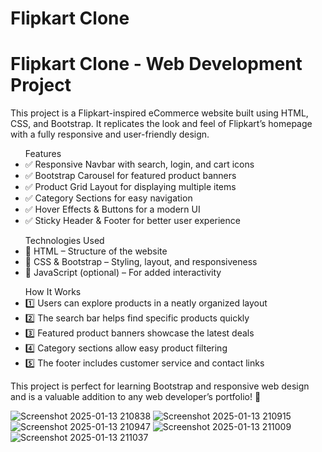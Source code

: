 # Flipkart Clone
<h1>Flipkart Clone - Web Development Project</h1>
<p>This project is a Flipkart-inspired eCommerce website built using HTML, CSS, and Bootstrap. It replicates the look and feel of Flipkart’s homepage with a fully responsive and user-friendly design.</p>

<ul>Features
<li>✅ Responsive Navbar with search, login, and cart icons</li>
<li>✅ Bootstrap Carousel for featured product banners</li>
<li>✅ Product Grid Layout for displaying multiple items</li>
<li>✅ Category Sections for easy navigation</li>
<li>✅ Hover Effects & Buttons for a modern UI</li>
<li>✅ Sticky Header & Footer for better user experience</li>
</ul>

<ul>Technologies Used
<li>🔹 HTML – Structure of the website</li>
<li>🔹 CSS & Bootstrap – Styling, layout, and responsiveness</li>
<li>🔹 JavaScript (optional) – For added interactivity</li>
</ul>

<ul>How It Works
<li>1️⃣ Users can explore products in a neatly organized layout</li>
<li>2️⃣ The search bar helps find specific products quickly</li>
<li>3️⃣ Featured product banners showcase the latest deals</li>
<li>4️⃣ Category sections allow easy product filtering</li>
<li>5️⃣ The footer includes customer service and contact links</li>
</ul>

<p>This project is perfect for learning Bootstrap and responsive web design and is a valuable addition to any web developer’s portfolio! 🚀</p>

![Screenshot 2025-01-13 210838](https://github.com/user-attachments/assets/bea25620-8035-4818-8ab9-6195ccb653d7)
![Screenshot 2025-01-13 210915](https://github.com/user-attachments/assets/b2027096-c510-4085-8b27-eea697f22064)
![Screenshot 2025-01-13 210947](https://github.com/user-attachments/assets/b82259d4-a668-461a-aece-96639b3e7e57)
![Screenshot 2025-01-13 211009](https://github.com/user-attachments/assets/0b52b9c9-d31e-421d-959a-bb80632560f0)
![Screenshot 2025-01-13 211037](https://github.com/user-attachments/assets/8f49a42f-ad3d-4cde-8bc5-8edd425e9880)
